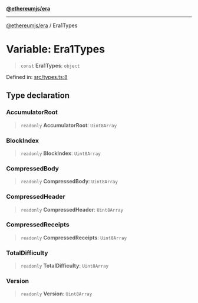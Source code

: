 [**@ethereumjs/era**](../README.md)

***

[@ethereumjs/era](../README.md) / Era1Types

# Variable: Era1Types

> `const` **Era1Types**: `object`

Defined in: [src/types.ts:8](https://github.com/Dargon789/ethereumjs-monorepo/blob/master/packages/era/src/types.ts#L8)

## Type declaration

### AccumulatorRoot

> `readonly` **AccumulatorRoot**: `Uint8Array`

### BlockIndex

> `readonly` **BlockIndex**: `Uint8Array`

### CompressedBody

> `readonly` **CompressedBody**: `Uint8Array`

### CompressedHeader

> `readonly` **CompressedHeader**: `Uint8Array`

### CompressedReceipts

> `readonly` **CompressedReceipts**: `Uint8Array`

### TotalDifficulty

> `readonly` **TotalDifficulty**: `Uint8Array`

### Version

> `readonly` **Version**: `Uint8Array`
